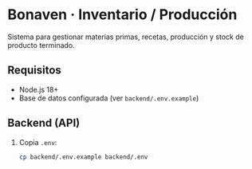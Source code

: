 # Bonaven · Inventario / Producción

Sistema para gestionar materias primas, recetas, producción y stock de producto terminado.

## Requisitos

- Node.js 18+
- Base de datos configurada (ver `backend/.env.example`)

## Backend (API)

1. Copia `.env`:
   ```bash
   cp backend/.env.example backend/.env
   ```
